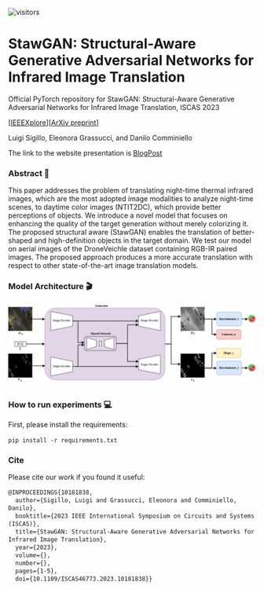 ![visitors](https://visitor-badge.laobi.icu/badge?page_id=luigisigillo/StawGAN)

# StawGAN: Structural-Aware Generative Adversarial Networks for Infrared Image Translation
Official PyTorch repository for StawGAN: Structural-Aware Generative Adversarial Networks for Infrared Image Translation, ISCAS 2023

[[IEEEXplore](https://ieeexplore.ieee.org/document/10181838)][[ArXiv preprint](https://arxiv.org/abs/2305.10882)]

Luigi Sigillo, Eleonora Grassucci, and Danilo Comminiello

The link to the website presentation is [BlogPost](https://ispamm.github.io/StawGAN-page/)

### Abstract :bookmark_tabs:

This paper addresses the problem of translating night-time thermal infrared images, which are the most adopted image modalities to analyze night-time scenes, to daytime color images (NTIT2DC), which provide better perceptions of objects.
We introduce a novel model that focuses on enhancing the quality of the target generation without merely colorizing it. The proposed structural aware (StawGAN) enables the translation of better-shaped and high-definition objects in the target domain.
We test our model on aerial images of the DroneVeichle dataset containing RGB-IR paired images.
The proposed approach produces a more accurate translation with respect to other state-of-the-art image translation models.

### Model Architecture :clapper:
![Architecture](StawGAN_arch.png)

### How to run experiments :computer:

First, please install the requirements:

```pip install -r requirements.txt```



### Cite

Please cite our work if you found it useful:

```
@INPROCEEDINGS{10181838,
  author={Sigillo, Luigi and Grassucci, Eleonora and Comminiello, Danilo},
  booktitle={2023 IEEE International Symposium on Circuits and Systems (ISCAS)}, 
  title={StawGAN: Structural-Aware Generative Adversarial Networks for Infrared Image Translation}, 
  year={2023},
  volume={},
  number={},
  pages={1-5},
  doi={10.1109/ISCAS46773.2023.10181838}}
```


